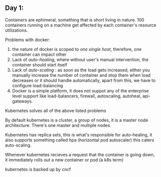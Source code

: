 ## Day 1:

Containers are ephimeral, something that is short living in nature. 100 containers running on a machine get affected by each container's resource utilizations.

Problems with docker:

1. the nature of docker is scoped to _one single host_, therefore, one container can impact other
2. Lack of _auto-healing_, where without user's manual intervention, the container should start itself
3. Lack of _auto-scaling_ : as soon as the load gets increased, either you manually increase the number of container and stop them when load decreases or it should handle automatically, apart from this, we have to configure load-balancing
4. Docker is a simple platform, it does not suppot any of the enterprise level support like load-balancers, firewall, autoscaling, autoheal, api-gateways.

Kubernetes solves all of the above listed problems

By default kubernetes is a cluster, a group of nodes, it is a master node architecture. There's one master and multiple nodes.

Kubernetes has replica sets, this is what's responsible for auto-healing, it also supports something called hpa (horizontal pod autoscaler) this caters auto-scaling.

Whenever kubernetes recieves a request that the container is going down, it immediately rolls out a new container or pod (a k8s term)

kubernetes is backed up by cncf
